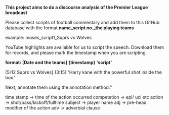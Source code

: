 **This project aims to do a discourse analysis of the Premier League broadcast**

Please collect scripts of football commentary and add them to this GitHub database with the format **name_script no._the playing teams**

example: moses_script1_Suprs vs Wolves

YouTube highlights are available for us to script the speech. Download them for records, and please mark the timestamp when you are scripting.

**format: [Date and the teams] {timestamp} 'script'**

[5/12 Suprs vs Wolves] {3:15} 'Harry kane with the powerful shot inside the box.'


Next, annotate them using the annotation method:"

time stamp -> time of the action occurred
competetion -> epl/ ucl etc
action -> shot/pass/kickoff/fulltime
subject -> player name
adj -> pre-head modifier of the action
adv -> adverbial clause
